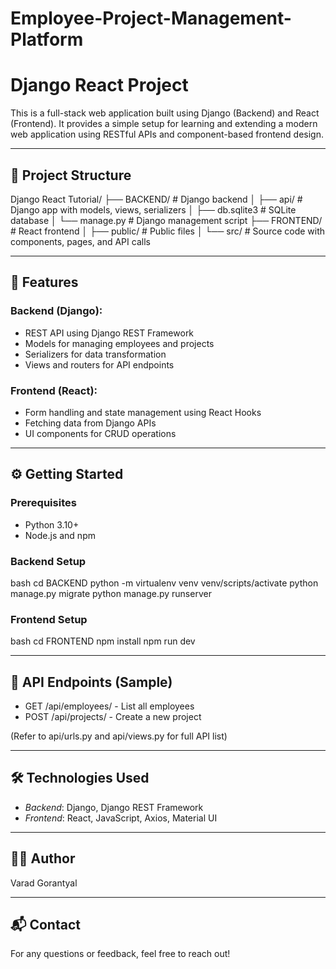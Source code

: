 # Employee-Project-Management-Platform

# Django React Project

This is a full-stack web application built using Django (Backend) and React (Frontend). It provides a simple setup for learning and extending a modern web application using RESTful APIs and component-based frontend design.

---

## 📁 Project Structure


Django React Tutorial/
├── BACKEND/                 # Django backend
│   ├── api/                 # Django app with models, views, serializers
│   ├── db.sqlite3          # SQLite database
│   └── manage.py           # Django management script
├── FRONTEND/                # React frontend
│   ├── public/             # Public files
│   └── src/                # Source code with components, pages, and API calls


---

## 🚀 Features

### Backend (Django):

* REST API using Django REST Framework
* Models for managing employees and projects
* Serializers for data transformation
* Views and routers for API endpoints

### Frontend (React):

* Form handling and state management using React Hooks
* Fetching data from Django APIs
* UI components for CRUD operations

---

## ⚙ Getting Started

### Prerequisites

* Python 3.10+
* Node.js and npm

### Backend Setup

bash
cd BACKEND
python -m virtualenv venv
venv/scripts/activate
python manage.py migrate
python manage.py runserver


### Frontend Setup

bash
cd FRONTEND
npm install
npm run dev


---

## 🔄 API Endpoints (Sample)

* GET /api/employees/ - List all employees
* POST /api/projects/ - Create a new project

(Refer to api/urls.py and api/views.py for full API list)

---

## 🛠 Technologies Used

* *Backend*: Django, Django REST Framework
* *Frontend*: React, JavaScript, Axios, Material UI

---

## 🙋‍♂ Author

Varad Gorantyal

---

## 📬 Contact

For any questions or feedback, feel free to reach out!